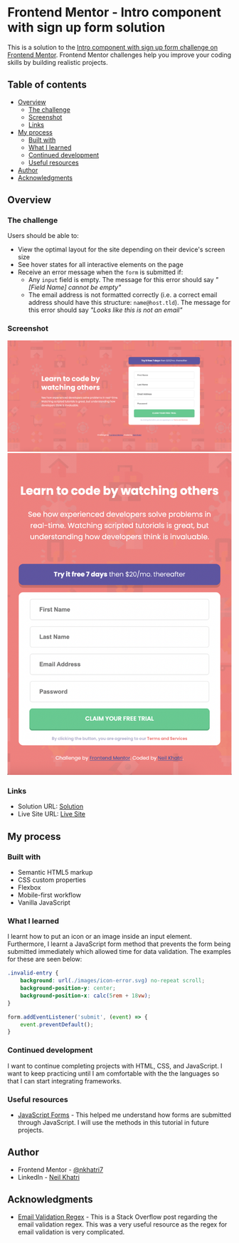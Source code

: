 # Frontend Mentor - Intro component with sign up form solution

This is a solution to the [Intro component with sign up form challenge on Frontend Mentor](https://www.frontendmentor.io/challenges/intro-component-with-signup-form-5cf91bd49edda32581d28fd1). Frontend Mentor challenges help you improve your coding skills by building realistic projects. 

## Table of contents

- [Overview](#overview)
  - [The challenge](#the-challenge)
  - [Screenshot](#screenshot)
  - [Links](#links)
- [My process](#my-process)
  - [Built with](#built-with)
  - [What I learned](#what-i-learned)
  - [Continued development](#continued-development)
  - [Useful resources](#useful-resources)
- [Author](#author)
- [Acknowledgments](#acknowledgments)

## Overview

### The challenge

Users should be able to:

- View the optimal layout for the site depending on their device's screen size
- See hover states for all interactive elements on the page
- Receive an error message when the `form` is submitted if:
  - Any `input` field is empty. The message for this error should say *"[Field Name] cannot be empty"*
  - The email address is not formatted correctly (i.e. a correct email address should have this structure: `name@host.tld`). The message for this error should say *"Looks like this is not an email"*

### Screenshot

![](./design/completed-desktop.png)
![](./design/completed-mobile.png)

### Links

- Solution URL: [Solution](https://www.frontendmentor.io/solutions/responsive-signup-form-using-calc-gvIOGzFCV)
- Live Site URL: [Live Site](https://signup-form-brown.vercel.app/)

## My process

### Built with

- Semantic HTML5 markup
- CSS custom properties
- Flexbox
- Mobile-first workflow
- Vanilla JavaScript

### What I learned

I learnt how to put an icon or an image inside an input element. Furthermore, I learnt a JavaScript form method that prevents the form being submitted immediately which allowed time for data validation. The examples for these are seen below:

```css
.invalid-entry {
    background: url(./images/icon-error.svg) no-repeat scroll;
    background-position-y: center;
    background-position-x: calc(5rem + 18vw);
}
```
```js
form.addEventListener('submit', (event) => {
    event.preventDefault();
}
```

### Continued development

I want to continue completing projects with HTML, CSS, and JavaScript. I want to keep practicing until I am comfortable with the the languages so that I can start integrating frameworks.

### Useful resources

- [JavaScript Forms](https://www.javascripttutorial.net/javascript-dom/javascript-form/) - This helped me understand how forms are submitted through JavaScript. I will use the methods in this tutorial in future projects.

## Author

- Frontend Mentor - [@nkhatri7](https://www.frontendmentor.io/profile/nkhatri7)
- LinkedIn - [Neil Khatri](https://www.linkedin.com/in/neilkhatri/)

## Acknowledgments

- [Email Validation Regex](https://stackoverflow.com/questions/46155/how-to-validate-an-email-address-in-javascript) - This is a Stack Overflow post regarding the email validation regex. This was a very useful resource as the regex for email validation is very complicated.

